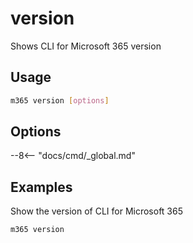 # version

Shows CLI for Microsoft 365 version

## Usage

```sh
m365 version [options]
```

## Options

--8<-- "docs/cmd/_global.md"

## Examples

Show the version of CLI for Microsoft 365

```sh
m365 version
```
